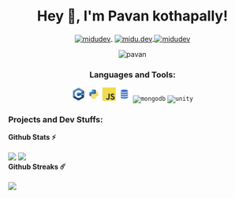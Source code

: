 
<h1 align="center">Hey 👋, I'm Pavan kothapally!</h1>

<p align="center">
   <a href="https://www.linkedin.com/in/pavan-kothapally-230986208/" target="blank" style='margin-right:4px'>
    <img align="center" src="https://img.icons8.com/doodle/48/000000/linkedin--v2.png" alt="midudev" height="28px" width="28px" />
  </a>
  <a href="https://instagram.com/pavan.kothapally" target="blank">
    <img align="center" src="https://img.icons8.com/doodle/48/000000/instagram-new.png" alt="midu.dev" height="28px" width="28px" />
  </a>
  <a href="https://twitter.com/PavanKothapally" target="blank">
    <img align="center" src="https://img.icons8.com/doodle/48/000000/twitter--v1.png" alt="midudev" height="28px" width="28px" />
  </a>
</p>


<p align="center"> <img src="https://komarev.com/ghpvc/?username=chinnupavan&label=Profile%20views&color=0e75b6&style=flat" alt="pavan" /> </p>


<h3 align="center">Languages and Tools:</h3>

<div align="center">
<code align="center"><img height="27" title="C++"  src="https://raw.githubusercontent.com/github/explore/80688e429a7d4ef2fca1e82350fe8e3517d3494d/topics/cpp/cpp.png" alt="cpp"></code>
<code><img height="27"  title="Python" src="https://raw.githubusercontent.com/github/explore/80688e429a7d4ef2fca1e82350fe8e3517d3494d/topics/python/python.png" alt="python"></code>
<code><img height="27"  title="JS" src="https://raw.githubusercontent.com/github/explore/80688e429a7d4ef2fca1e82350fe8e3517d3494d/topics/javascript/javascript.png" alt="javascript"></code>
<code><img height="27" title="SQL"  src="https://raw.githubusercontent.com/github/explore/80688e429a7d4ef2fca1e82350fe8e3517d3494d/topics/sql/sql.png" alt="sql"></code>
<code><img height="27"  title="MongoDB" src="https://encrypted-tbn0.gstatic.com/images?q=tbn%3AANd9GcSTTzPAw-55ssm1Im594xYZ9eRQu2JylrkYLg&usqp=CAU" alt="mongodb"></code>
<code><img height="32" title="Unity3d" src="https://img.icons8.com/nolan/64/unity.png" alt="unity"></code>
</div>

### Projects and Dev Stuffs:

	
  <summary><b>Github Stats ⚡</b></summary>

  <br />
  <img height="180em" src="https://github-readme-stats.vercel.app/api?username=kothapallypavan&show_icons=true&hide_border=true&&count_private=true&include_all_commits=true" />
  <img height="180em" src="https://github-readme-stats.vercel.app/api/top-langs/?username=kothapallypavan&exclude_repo=KNN-Image-Classification&show_icons=true&hide_border=true&layout=compact&langs_count=8"/>


	
  <summary><b>Github Streaks ☄️</b></summary>

  <br />
  <img height="180em" src="https://github-readme-streak-stats.herokuapp.com/?user=kothapallypavan&hide_border=true" />

